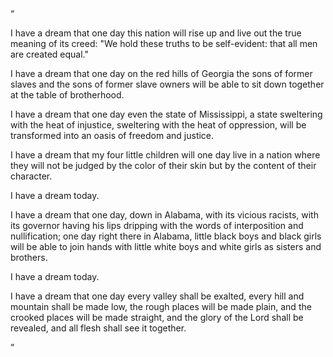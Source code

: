 <q>
<p>I have a dream that one day this nation will rise up and live out the true meaning of its creed: "We hold these truths to be self-evident: that all men are created equal."

I have a dream that one day on the red hills of Georgia the sons of former slaves and the sons of former slave owners will be able to sit down together at the table of brotherhood.

I have a dream that one day even the state of Mississippi, a state sweltering with the heat of injustice, sweltering with the heat of oppression, will be transformed into an oasis of freedom and justice.

I have a dream that my four little children will one day live in a nation where they will not be judged by the color of their skin but by the content of their character.

I have a dream today.

I have a dream that one day, down in Alabama, with its vicious racists, with its governor having his lips dripping with the words of interposition and nullification; one day right there in Alabama, little black boys and black girls will be able to join hands with little white boys and white girls as sisters and brothers.

I have a dream today.

I have a dream that one day every valley shall be exalted, every hill and mountain shall be made low, the rough places will be made plain, and the crooked places will be made straight, and the glory of the Lord shall be revealed, and all flesh shall see it together.</p>
</q>
